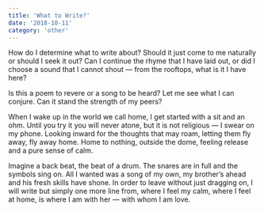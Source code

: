 ```yaml
---
title: 'What to Write?'
date: '2018-10-11'
category: 'other'
---
```


How do I determine what to write about? Should it just come to me naturally or should I seek it out? Can I continue the rhyme that I have laid out, or did I choose a sound that I cannot shout — from the rooftops, what is it I have here?

Is this a poem to revere or a song to be heard? Let me see what I can conjure. Can it stand the strength of my peers?

When I wake up in the world we call home, I get started with a sit and an ohm. Until you try it you will never atone, but it is not religious — I swear on my phone. Looking inward for the thoughts that may roam, letting them fly away, fly away home. Home to nothing, outside the dome, feeling release and a pure sense of calm.

Imagine a back beat, the beat of a drum. The snares are in full and the symbols sing on. All I wanted was a song of my own, my brother’s ahead and his fresh skills have shone. In order to leave without just dragging on, I will write but simply one more line from, where I feel my calm, where I feel at home, is where I am with her — with whom I am love.
